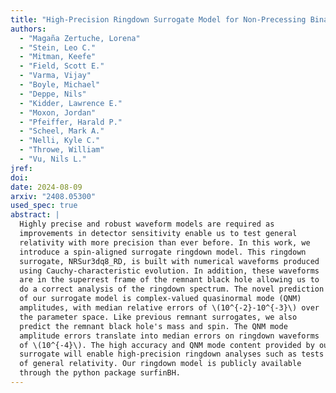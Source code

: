 ```yaml
---
title: "High-Precision Ringdown Surrogate Model for Non-Precessing Binary Black Holes"
authors:
  - "Magaña Zertuche, Lorena"
  - "Stein, Leo C."
  - "Mitman, Keefe"
  - "Field, Scott E."
  - "Varma, Vijay"
  - "Boyle, Michael"
  - "Deppe, Nils"
  - "Kidder, Lawrence E."
  - "Moxon, Jordan"
  - "Pfeiffer, Harald P."
  - "Scheel, Mark A."
  - "Nelli, Kyle C."
  - "Throwe, William"
  - "Vu, Nils L."
jref:
doi:
date: 2024-08-09
arxiv: "2408.05300"
used_spec: true
abstract: |
  Highly precise and robust waveform models are required as
  improvements in detector sensitivity enable us to test general
  relativity with more precision than ever before. In this work, we
  introduce a spin-aligned surrogate ringdown model. This ringdown
  surrogate, NRSur3dq8_RD, is built with numerical waveforms produced
  using Cauchy-characteristic evolution. In addition, these waveforms
  are in the superrest frame of the remnant black hole allowing us to
  do a correct analysis of the ringdown spectrum. The novel prediction
  of our surrogate model is complex-valued quasinormal mode (QNM)
  amplitudes, with median relative errors of \(10^{-2}-10^{-3}\) over
  the parameter space. Like previous remnant surrogates, we also
  predict the remnant black hole's mass and spin. The QNM mode
  amplitude errors translate into median errors on ringdown waveforms
  of \(10^{-4}\). The high accuracy and QNM mode content provided by our
  surrogate will enable high-precision ringdown analyses such as tests
  of general relativity. Our ringdown model is publicly available
  through the python package surfinBH.
---
```

